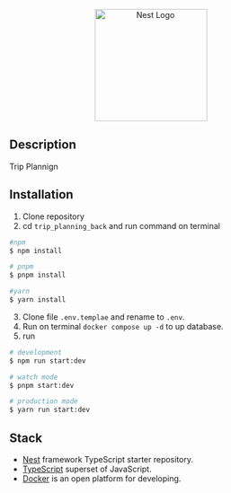<p align="center">
  <a href="http://nestjs.com/" target="blank"><img src="https://nestjs.com/img/logo-small.svg" width="200" alt="Nest Logo" /></a>
</p>

## Description

Trip Plannign

## Installation

1. Clone repository
2. cd `trip_planning_back` and run command on terminal

```bash
#npm
$ npm install

# pnpm
$ pnpm install

#yarn
$ yarn install
```

3. Clone file `.env.templae` and rename to `.env`.
4. Run on terminal `docker compose up -d` to up database.
5. run

```bash
# development
$ npm run start:dev

# watch mode
$ pnpm start:dev

# production mode
$ yarn run start:dev
```

<!-- ## Test

```bash
# unit tests
$ pnpm run test

# e2e tests
$ pnpm run test:e2e

# test coverage
$ pnpm run test:cov
``` -->

## Stack

- [Nest](https://github.com/nestjs/nest) framework TypeScript starter repository.
- [TypeScript](https://www.typescriptlang.org/) superset of JavaScript.
- [Docker](https://www.docker.com/) is an open platform for developing.
